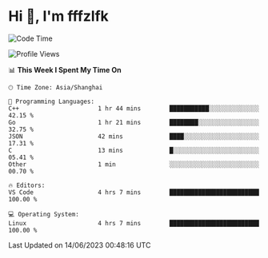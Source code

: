 # Hi 👋, I'm fffzlfk

<!--START_SECTION:waka-->
![Code Time](http://img.shields.io/badge/Code%20Time-227%20hrs%2041%20mins-blue)

![Profile Views](http://img.shields.io/badge/Profile%20Views-0-blue)

📊 **This Week I Spent My Time On** 

```text
🕑︎ Time Zone: Asia/Shanghai

💬 Programming Languages: 
C++                      1 hr 44 mins        ███████████░░░░░░░░░░░░░░   42.15 % 
Go                       1 hr 21 mins        ████████░░░░░░░░░░░░░░░░░   32.75 % 
JSON                     42 mins             ████░░░░░░░░░░░░░░░░░░░░░   17.31 % 
C                        13 mins             █░░░░░░░░░░░░░░░░░░░░░░░░   05.41 % 
Other                    1 min               ░░░░░░░░░░░░░░░░░░░░░░░░░   00.70 % 

🔥 Editors: 
VS Code                  4 hrs 7 mins        █████████████████████████   100.00 % 

💻 Operating System: 
Linux                    4 hrs 7 mins        █████████████████████████   100.00 % 
```


 Last Updated on 14/06/2023 00:48:16 UTC
<!--END_SECTION:waka-->
